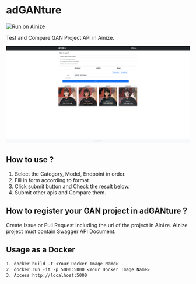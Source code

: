 # adGANture

[![Run on Ainize](https://ainize.ai/images/run_on_ainize_button.svg)](https://api-ad-ga-nture-dev2l0per.endpoint.ainize.ai/)<br>

Test and Compare GAN Project API in Ainize.

<img width="1024" alt="logo" src="https://raw.githubusercontent.com/dev2l0per/adGANture/api/public/gitdemo.png">

## How to use ?

1. Select the Category, Model, Endpoint in order.
2. Fill in form according to format.
3. Click submit button and Check the result below.
4. Submit other apis and Compare them.

## How to register your GAN project in adGANture ?

Create Issue or Pull Request including the url of the project in Ainize.
Ainize project must contain Swagger API Document.

## Usage as a Docker
```
1. docker build -t <Your Docker Image Name> .
2. docker run -it -p 5000:5000 <Your Docker Image Name>
3. Access http://localhost:5000
```
